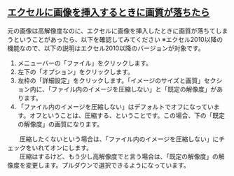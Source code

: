 ## [エクセルに画像を挿入するときに画質が落ちたら](https://cellpita.com/excel-gashitsu-ochitara/)

元の画像は高解像度なのに、エクセルに画像を挿入したときに画質が落ちてしまうということがあったら、以下を確認してみてください ※エクセル2010以降の機能なので、以下の説明はエクセル2010以降のバージョンが対象です。<br>

1. メニューバーの「ファイル」をクリックします。
2. 左下の「オプション」をクリックします。
3. 左枠の「詳細設定」をクリックします。「イメージのサイズと画質」セクション内に、「ファイル内のイメージを圧縮しない」と「既定の解像度」があります。
4. 「ファイル内のイメージを圧縮しない」はデフォルトでオフになっています。オフということは、圧縮する、ということです。この場合、下の「既定の解像度」の画質になります。

　　圧縮したくないという場合は、「ファイル内のイメージを圧縮しない」にチェックをいれてオンにします。<br>
　　圧縮はするけど、もう少し高解像度でと言う場合は、「既定の解像度」の解像度を変更します。プルダウンで選択できるようになっています。<br>
